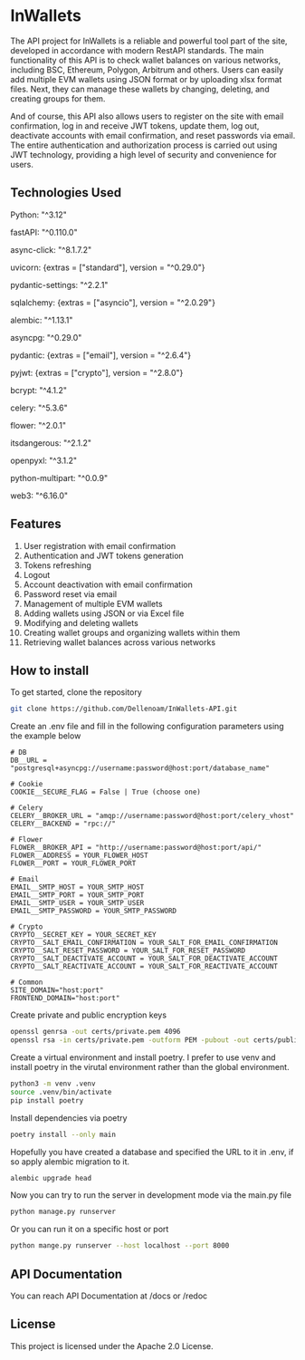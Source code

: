 # InWallets

The API project for InWallets is a reliable and powerful tool part of the site, developed in accordance with modern RestAPI standards. The main functionality of this API is to check wallet balances on various networks, including BSC, Ethereum, Polygon, Arbitrum and others. Users can easily add multiple EVM wallets using JSON format or by uploading xlsx format files. Next, they can manage these wallets by changing, deleting, and creating groups for them.

And of course, this API also allows users to register on the site with email confirmation, log in and receive JWT tokens, update them, log out, deactivate accounts with email confirmation, and reset passwords via email. The entire authentication and authorization process is carried out using JWT technology, providing a high level of security and convenience for users.

## Technologies Used

Python: "^3.12"

fastAPI: "^0.110.0"

async-click: "^8.1.7.2"

uvicorn: {extras = ["standard"], version = "^0.29.0"}

pydantic-settings: "^2.2.1"

sqlalchemy: {extras = ["asyncio"], version = "^2.0.29"}

alembic: "^1.13.1"

asyncpg: "^0.29.0"

pydantic: {extras = ["email"], version = "^2.6.4"}

pyjwt: {extras = ["crypto"], version = "^2.8.0"}

bcrypt: "^4.1.2"

celery: "^5.3.6"

flower: "^2.0.1"

itsdangerous: "^2.1.2"

openpyxl: "^3.1.2"

python-multipart: "^0.0.9"

web3: "^6.16.0"

## Features

1. User registration with email confirmation
2. Authentication and JWT tokens generation
3. Tokens refreshing
4. Logout
5. Account deactivation with email confirmation
6. Password reset via email
7. Management of multiple EVM wallets
8. Adding wallets using JSON or via Excel file
9. Modifying and deleting wallets
10. Creating wallet groups and organizing wallets within them
11. Retrieving wallet balances across various networks

## How to install

To get started, clone the repository

```bash
git clone https://github.com/Dellenoam/InWallets-API.git
```

Create an .env file and fill in the following configuration parameters using the example below

```plaintext
# DB
DB__URL = "postgresql+asyncpg://username:password@host:port/database_name"

# Cookie
COOKIE__SECURE_FLAG = False | True (choose one)

# Celery
CELERY__BROKER_URL = "amqp://username:password@host:port/celery_vhost"
CELERY__BACKEND = "rpc://"

# Flower
FLOWER__BROKER_API = "http://username:password@host:port/api/"
FLOWER__ADDRESS = YOUR_FLOWER_HOST
FLOWER__PORT = YOUR_FLOWER_PORT

# Email
EMAIL__SMTP_HOST = YOUR_SMTP_HOST
EMAIL__SMTP_PORT = YOUR_SMTP_PORT
EMAIL__SMTP_USER = YOUR_SMTP_USER
EMAIL__SMTP_PASSWORD = YOUR_SMTP_PASSWORD

# Crypto
CRYPTO__SECRET_KEY = YOUR_SECRET_KEY
CRYPTO__SALT_EMAIL_CONFIRMATION = YOUR_SALT_FOR_EMAIL_CONFIRMATION
CRYPTO__SALT_RESET_PASSWORD = YOUR_SALT_FOR_RESET_PASSWORD
CRYPTO__SALT_DEACTIVATE_ACCOUNT = YOUR_SALT_FOR_DEACTIVATE_ACCOUNT
CRYPTO__SALT_REACTIVATE_ACCOUNT = YOUR_SALT_FOR_REACTIVATE_ACCOUNT

# Common
SITE_DOMAIN="host:port"
FRONTEND_DOMAIN="host:port"
```

Create private and public encryption keys

```bash
openssl genrsa -out certs/private.pem 4096
openssl rsa -in certs/private.pem -outform PEM -pubout -out certs/public.pem
```

Create a virtual environment and install poetry. I prefer to use venv and install poetry in the virutal environment rather than the global environment.

```bash
python3 -m venv .venv
source .venv/bin/activate
pip install poetry
```

Install dependencies via poetry

```bash
poetry install --only main
```

Hopefully you have created a database and specified the URL to it in .env, if so apply alembic migration to it.

```bash
alembic upgrade head
```

Now you can try to run the server in development mode via the main.py file

```bash
python manage.py runserver
```

Or you can run it on a specific host or port

```bash
python mange.py runserver --host localhost --port 8000
```

## API Documentation

You can reach API Documentation at /docs or /redoc

## License

This project is licensed under the Apache 2.0 License.
